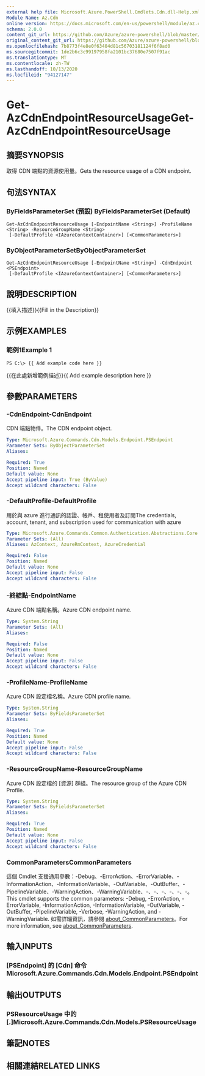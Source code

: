 ```yaml
---
external help file: Microsoft.Azure.PowerShell.Cmdlets.Cdn.dll-Help.xml
Module Name: Az.Cdn
online version: https://docs.microsoft.com/en-us/powershell/module/az.cdn/get-azcdnendpointresourceusage
schema: 2.0.0
content_git_url: https://github.com/Azure/azure-powershell/blob/master/src/Cdn/Cdn/help/Get-AzCdnEndpointResourceUsage.md
original_content_git_url: https://github.com/Azure/azure-powershell/blob/master/src/Cdn/Cdn/help/Get-AzCdnEndpointResourceUsage.md
ms.openlocfilehash: 7b8773f4e8e0f63404d81c56703181124f6f8ad0
ms.sourcegitcommit: 1de2b6c3c99197958fa2101bc37680e7507f91ac
ms.translationtype: MT
ms.contentlocale: zh-TW
ms.lasthandoff: 10/13/2020
ms.locfileid: "94127147"
---
```

# <span data-ttu-id="0776c-101">Get-AzCdnEndpointResourceUsage</span><span class="sxs-lookup"><span data-stu-id="0776c-101">Get-AzCdnEndpointResourceUsage</span></span>

## <span data-ttu-id="0776c-102">摘要</span><span class="sxs-lookup"><span data-stu-id="0776c-102">SYNOPSIS</span></span>
<span data-ttu-id="0776c-103">取得 CDN 端點的資源使用量。</span><span class="sxs-lookup"><span data-stu-id="0776c-103">Gets the resource usage of a CDN endpoint.</span></span>

## <span data-ttu-id="0776c-104">句法</span><span class="sxs-lookup"><span data-stu-id="0776c-104">SYNTAX</span></span>

### <span data-ttu-id="0776c-105">ByFieldsParameterSet (預設) </span><span class="sxs-lookup"><span data-stu-id="0776c-105">ByFieldsParameterSet (Default)</span></span>
```
Get-AzCdnEndpointResourceUsage [-EndpointName <String>] -ProfileName <String> -ResourceGroupName <String>
 [-DefaultProfile <IAzureContextContainer>] [<CommonParameters>]
```

### <span data-ttu-id="0776c-106">ByObjectParameterSet</span><span class="sxs-lookup"><span data-stu-id="0776c-106">ByObjectParameterSet</span></span>
```
Get-AzCdnEndpointResourceUsage [-EndpointName <String>] -CdnEndpoint <PSEndpoint>
 [-DefaultProfile <IAzureContextContainer>] [<CommonParameters>]
```

## <span data-ttu-id="0776c-107">說明</span><span class="sxs-lookup"><span data-stu-id="0776c-107">DESCRIPTION</span></span>
<span data-ttu-id="0776c-108">{{填入描述}}</span><span class="sxs-lookup"><span data-stu-id="0776c-108">{{Fill in the Description}}</span></span>

## <span data-ttu-id="0776c-109">示例</span><span class="sxs-lookup"><span data-stu-id="0776c-109">EXAMPLES</span></span>

### <span data-ttu-id="0776c-110">範例1</span><span class="sxs-lookup"><span data-stu-id="0776c-110">Example 1</span></span>
```
PS C:\> {{ Add example code here }}
```

<span data-ttu-id="0776c-111">{{在此處新增範例描述}}</span><span class="sxs-lookup"><span data-stu-id="0776c-111">{{ Add example description here }}</span></span>

## <span data-ttu-id="0776c-112">參數</span><span class="sxs-lookup"><span data-stu-id="0776c-112">PARAMETERS</span></span>

### <span data-ttu-id="0776c-113">-CdnEndpoint</span><span class="sxs-lookup"><span data-stu-id="0776c-113">-CdnEndpoint</span></span>
<span data-ttu-id="0776c-114">CDN 端點物件。</span><span class="sxs-lookup"><span data-stu-id="0776c-114">The CDN endpoint object.</span></span>

```yaml
Type: Microsoft.Azure.Commands.Cdn.Models.Endpoint.PSEndpoint
Parameter Sets: ByObjectParameterSet
Aliases:

Required: True
Position: Named
Default value: None
Accept pipeline input: True (ByValue)
Accept wildcard characters: False
```

### <span data-ttu-id="0776c-115">-DefaultProfile</span><span class="sxs-lookup"><span data-stu-id="0776c-115">-DefaultProfile</span></span>
<span data-ttu-id="0776c-116">用於與 azure 進行通訊的認證、帳戶、租使用者及訂閱</span><span class="sxs-lookup"><span data-stu-id="0776c-116">The credentials, account, tenant, and subscription used for communication with azure</span></span>

```yaml
Type: Microsoft.Azure.Commands.Common.Authentication.Abstractions.Core.IAzureContextContainer
Parameter Sets: (All)
Aliases: AzContext, AzureRmContext, AzureCredential

Required: False
Position: Named
Default value: None
Accept pipeline input: False
Accept wildcard characters: False
```

### <span data-ttu-id="0776c-117">-終結點</span><span class="sxs-lookup"><span data-stu-id="0776c-117">-EndpointName</span></span>
<span data-ttu-id="0776c-118">Azure CDN 端點名稱。</span><span class="sxs-lookup"><span data-stu-id="0776c-118">Azure CDN endpoint name.</span></span>

```yaml
Type: System.String
Parameter Sets: (All)
Aliases:

Required: False
Position: Named
Default value: None
Accept pipeline input: False
Accept wildcard characters: False
```

### <span data-ttu-id="0776c-119">-ProfileName</span><span class="sxs-lookup"><span data-stu-id="0776c-119">-ProfileName</span></span>
<span data-ttu-id="0776c-120">Azure CDN 設定檔名稱。</span><span class="sxs-lookup"><span data-stu-id="0776c-120">Azure CDN profile name.</span></span>

```yaml
Type: System.String
Parameter Sets: ByFieldsParameterSet
Aliases:

Required: True
Position: Named
Default value: None
Accept pipeline input: False
Accept wildcard characters: False
```

### <span data-ttu-id="0776c-121">-ResourceGroupName</span><span class="sxs-lookup"><span data-stu-id="0776c-121">-ResourceGroupName</span></span>
<span data-ttu-id="0776c-122">Azure CDN 設定檔的 [資源] 群組。</span><span class="sxs-lookup"><span data-stu-id="0776c-122">The resource group of the Azure CDN Profile.</span></span>

```yaml
Type: System.String
Parameter Sets: ByFieldsParameterSet
Aliases:

Required: True
Position: Named
Default value: None
Accept pipeline input: False
Accept wildcard characters: False
```

### <span data-ttu-id="0776c-123">CommonParameters</span><span class="sxs-lookup"><span data-stu-id="0776c-123">CommonParameters</span></span>
<span data-ttu-id="0776c-124">這個 Cmdlet 支援通用參數：-Debug、-ErrorAction、-ErrorVariable、-InformationAction、-InformationVariable、-OutVariable、-OutBuffer、-PipelineVariable、-WarningAction、-WarningVariable、-、-、-、-、-、-。</span><span class="sxs-lookup"><span data-stu-id="0776c-124">This cmdlet supports the common parameters: -Debug, -ErrorAction, -ErrorVariable, -InformationAction, -InformationVariable, -OutVariable, -OutBuffer, -PipelineVariable, -Verbose, -WarningAction, and -WarningVariable.</span></span> <span data-ttu-id="0776c-125">如需詳細資訊，請參閱 [about_CommonParameters](http://go.microsoft.com/fwlink/?LinkID=113216)。</span><span class="sxs-lookup"><span data-stu-id="0776c-125">For more information, see [about_CommonParameters](http://go.microsoft.com/fwlink/?LinkID=113216).</span></span>

## <span data-ttu-id="0776c-126">輸入</span><span class="sxs-lookup"><span data-stu-id="0776c-126">INPUTS</span></span>

### <span data-ttu-id="0776c-127">[PSEndpoint] 的 [Cdn] 命令</span><span class="sxs-lookup"><span data-stu-id="0776c-127">Microsoft.Azure.Commands.Cdn.Models.Endpoint.PSEndpoint</span></span>

## <span data-ttu-id="0776c-128">輸出</span><span class="sxs-lookup"><span data-stu-id="0776c-128">OUTPUTS</span></span>

### <span data-ttu-id="0776c-129">PSResourceUsage 中的 [.]</span><span class="sxs-lookup"><span data-stu-id="0776c-129">Microsoft.Azure.Commands.Cdn.Models.PSResourceUsage</span></span>

## <span data-ttu-id="0776c-130">筆記</span><span class="sxs-lookup"><span data-stu-id="0776c-130">NOTES</span></span>

## <span data-ttu-id="0776c-131">相關連結</span><span class="sxs-lookup"><span data-stu-id="0776c-131">RELATED LINKS</span></span>
